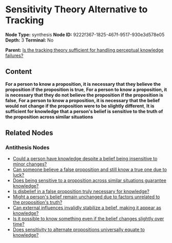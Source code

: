# Sensitivity Theory Alternative to Tracking

**Node Type:** synthesis
**Node ID:** 9222f367-1825-467f-9517-930e3d578e05
**Depth:** 3
**Terminal:** No

**Parent:** [Is the tracking theory sufficient for handling perceptual knowledge failures?](is-the-tracking-theory-sufficient-for-handling-perceptual-knowledge-failures-antithesis-04c84e1a-14a5-4d2c-9089-500dec4c8e28.md)

## Content

**For a person to know a proposition, it is necessary that they believe the proposition if the proposition is true**, **For a person to know a proposition, it is necessary that they do not believe the proposition if the proposition is false**, **For a person to know a proposition, it is necessary that the belief would not change if the proposition were to be slightly different**, **It is sufficient for knowledge that a person's belief is sensitive to the truth of the proposition across similar situations**

## Related Nodes

### Antithesis Nodes

- [Could a person have knowledge despite a belief being insensitive to minor changes?](could-a-person-have-knowledge-despite-a-belief-being-insensitive-to-minor-changes-antithesis-5e0bb96c-3089-420f-8dd7-03aa01954502.md)
- [Can someone believe a false proposition and still know a true one due to luck?](can-someone-believe-a-false-proposition-and-still-know-a-true-one-due-to-luck-antithesis-dcaf1076-9927-4239-ab16-ab1768bfb626.md)
- [Does being sensitive to a proposition across similar situations guarantee knowledge?](does-being-sensitive-to-a-proposition-across-similar-situations-guarantee-knowledge-antithesis-f62d6b70-86ae-4c7f-84f5-9321cfc83774.md)
- [Is disbelief in a false proposition truly necessary for knowledge?](is-disbelief-in-a-false-proposition-truly-necessary-for-knowledge-antithesis-63c98075-b833-4fe5-abc6-4d2886101701.md)
- [Might a person's belief remain unchanged due to factors unrelated to the proposition's truth?](might-a-persons-belief-remain-unchanged-due-to-factors-unrelated-to-the-propositions-truth-antithesis-43949017-206a-4a22-a702-864e48535eb3.md)
- [Can external influences invalidly stabilize a belief, making it appear as knowledge?](can-external-influences-invalidly-stabilize-a-belief-making-it-appear-as-knowledge-antithesis-582817ca-44f8-4654-bd4a-76b7f57b757e.md)
- [Is it possible to know something even if the belief changes slightly over time?](is-it-possible-to-know-something-even-if-the-belief-changes-slightly-over-time-antithesis-e4d61ac8-161f-4cb3-9db1-f065d82aa4e0.md)
- [Does sensitivity to alternate propositions universally equate to knowledge?](does-sensitivity-to-alternate-propositions-universally-equate-to-knowledge-antithesis-5928c04a-ff8e-4737-a1c1-fc50cf37d20e.md)
